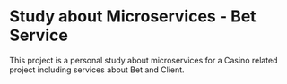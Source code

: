 # Study about Microservices - Bet Service

This project is a personal study about microservices for a Casino related project including services about Bet and Client.

